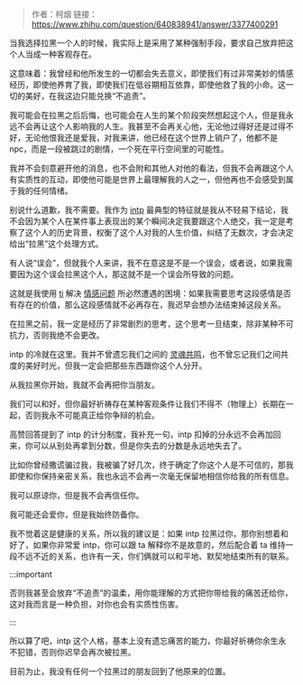 > 作者：柯烟
> 链接： https://www.zhihu.com/question/640838941/answer/3377400291

当我选择拉黑一个人的时候，我实际上是采用了某种强制手段，要求自己放弃把这个人当成一种客观存在。

这意味着：我曾经和他所发生的一切都会失去意义，即使我们有过非常美妙的情感经历，即使他养育了我，即使我们在低谷期相互依靠，即使他救了我的小命。这一切的美好，在我这边只能兑换“不追责”。

我可能会在拉黑之后后悔，也可能会在人生的某个阶段突然想起这个人，但是我永远不会再让这个人影响我的人生。我甚至不会再关心他，无论他过得好还是过得不好，无论他恨我还是爱我，对我来讲，他已经在这个世界上销户了，他都不是 npc，而是一段被跳过的剧情，一个死在平行空间里的可能性。

我并不会刻意避开他的消息，也不会附和其他人对他的看法，但我不会再跟这个人有实质性的互动，即使他可能是世界上最理解我的人之一，但他再也不会感受到属于我的任何情绪。

别说什么道歉，我不需要。我作为 [intp](https://zhida.zhihu.com/search?content_id=644148885&content_type=Answer&match_order=1&q=intp&zhida_source=entity) 最典型的特征就是我从不轻易下结论，我不会因为某个人在某件事上表现出的某个瞬间决定我要跟这个人绝交，我一定是考察了这个人的历史背景，权衡了这个人对我的人生价值，纠结了无数次，才会决定给出“拉黑”这个处理方式。

有人说“误会”，但就我个人来讲，我不在意这是不是一个误会，或者说，如果我需要因为这个误会拉黑这个人，那这就不是一个误会所导致的问题。

这就是我使用 [ti](https://zhida.zhihu.com/search?content_id=644148885&content_type=Answer&match_order=1&q=ti&zhida_source=entity) 解决 [情感问题](https://zhida.zhihu.com/search?content_id=644148885&content_type=Answer&match_order=1&q=%E6%83%85%E6%84%9F%E9%97%AE%E9%A2%98&zhida_source=entity) 所必然遭遇的困境：如果我需要思考这段感情是否有存在的价值，那么这段感情就不必再存在，我迟早会想办法结束掉这段关系。

在拉黑之前，我一定是经历了非常剧烈的思考，这个思考一旦结束，除非某种不可抗力，否则我绝不会更改。

intp 的冷就在这里。我并不曾遗忘我们之间的 [灵魂共鸣](https://zhida.zhihu.com/search?content_id=644148885&content_type=Answer&match_order=1&q=%E7%81%B5%E9%AD%82%E5%85%B1%E9%B8%A3&zhida_source=entity)，也不曾忘记我们之间共度的美好时光，但我一定会把那些东西跟你这个人分开。

从我拉黑你开始，我就不会再把你当朋友。

我们可以和好，但你最好祈祷存在某种客观条件让我们不得不（物理上）长期在一起，否则我永不可能真正给你争辩的机会。

高赞回答提到了 intp 的计分制度，我补充一句，intp 扣掉的分永远不会再加回来，你可以从别处再拿到分数，但是你失去的分数是永远地失去了。

比如你曾经撒谎骗过我，我被骗了好几次，终于确定了你这个人是不可信的，那我即使和你保持亲密关系，我也永远不会再一次毫无保留地相信你给我的所有信息。

我可以原谅你，但是我不会再信任你。

我可能还会爱你，但是我始终防备你。

我不觉着这是健康的关系，所以我的建议是：如果 intp 拉黑过你，那你别想着和好了，如果你非常爱 intp，你可以跟 ta 解释你不是故意的，然后配合着 ta 维持一段不远不近的关系，也许有一天，你们俩就可以和平地、默契地结束所有的联系。

:::important

否则我甚至会放弃“不追责”的温柔，用你能理解的方式把你带给我的痛苦还给你，这对我而言是一种负担，对你也会有实质性伤害。

:::

所以算了吧，intp 这个人格，基本上没有遗忘痛苦的能力，你最好祈祷你余生永不犯错，否则你迟早会再次被拉黑。

目前为止，我没有任何一个拉黑过的朋友回到了他原来的位置。
